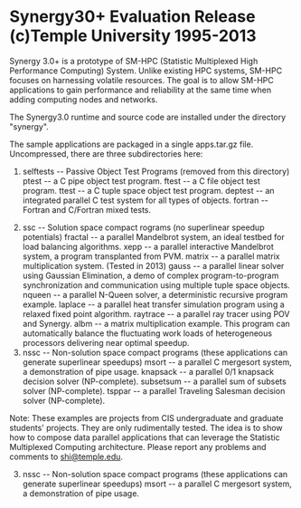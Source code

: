 Synergy30+ Evaluation Release  (c)Temple University 1995-2013
=============================================================

Synergy 3.0+ is a prototype of SM-HPC (Statistic Multiplexed High Performance Computing) System. Unlike existing HPC systems, SM-HPC focuses on harnessing volatile resources. The goal is to allow SM-HPC applications to gain performance and reliability at the same time when adding computing nodes and networks.

The Synergy3.0 runtime and source code are installed under the directory "synergy".

The sample applications are packaged in a single apps.tar.gz file. Uncompressed, there are three subdirectories here:

1) selftests -- Passive Object Test Programs (removed from this directory)
	ptest 		-- a C pipe object test program.
	ftest 		-- a C file object test program.
	ttest 		-- a C tuple space object test program.
	deptest 	-- an integrated parallel C test system for
				all types of objects.
	fortran		-- Fortran and C/Fortran mixed tests.

2. ssc -- Solution space compact rograms (no superlinear speedup potentials)
	fractal 	-- a parallel Mandelbrot system,
				an ideal testbed for load balancing algorithms.
	xepp		-- a parallel interactive Mandelbrot system,
				a program transplanted from PVM.
	matrix		-- a parallel matrix multiplication system. (Tested in 2013)
	gauss		-- a parallel linear solver using Gaussian Elimination,
				a demo of complex program-to-program 
				synchronization and communication using 
				multiple tuple space objects.
	nqueen		-- a parallel N-Queen solver,
				a deterministic recursive program example.
	laplace		-- a parallel heat transfer simulation program using
				a relaxed fixed point algorithm.
	raytrace	-- a parallel ray tracer using POV and Synergy.
	albm		-- a matrix multiplication example. This program
				can automatically balance the fluctuating
        work loads of heterogeneous processors
  			delivering near optimal speedup.
3. nssc -- Non-solution space compact programs (these applications can generate superlinear speedups)
  msort 		-- a parallel C mergesort system, a demonstration of pipe usage.
	knapsack	-- a parallel 0/1 knapsack decision solver (NP-complete). 
	subsetsum	-- a parallel sum of subsets solver (NP-complete).
	tsppar          -- a parallel Traveling Salesman decision solver (NP-complete).

Note:
  These examples are projects from CIS undergraduate and graduate students' projects. They are only rudimentally tested. The idea is to show how to compose data parallel applications that can leverage the Statistic Multiplexed Computing architecture. Please report any problems and comments to shi@temple.edu.
				

3. nssc -- Non-solution space compact programs (these applications can generate superlinear speedups)
	msort 		-- a parallel C mergesort system, a demonstration of pipe usage.
